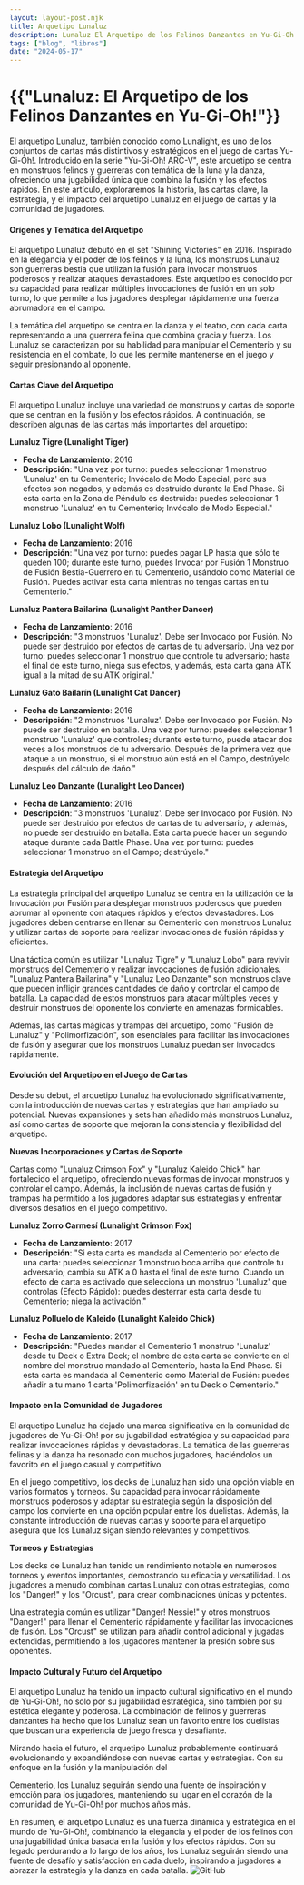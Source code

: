 ```yaml
---
layout: layout-post.njk
title: Arquetipo Lunaluz
description: Lunaluz El Arquetipo de los Felinos Danzantes en Yu-Gi-Oh!
tags: ["blog", "libros"]
date: "2024-05-17"
---
```


# {{"Lunaluz: El Arquetipo de los Felinos Danzantes en Yu-Gi-Oh!"}}

El arquetipo Lunaluz, también conocido como Lunalight, es uno de los conjuntos de cartas más distintivos y estratégicos en el juego de cartas Yu-Gi-Oh!. Introducido en la serie "Yu-Gi-Oh! ARC-V", este arquetipo se centra en monstruos felinos y guerreras con temática de la luna y la danza, ofreciendo una jugabilidad única que combina la fusión y los efectos rápidos. En este artículo, exploraremos la historia, las cartas clave, la estrategia, y el impacto del arquetipo Lunaluz en el juego de cartas y la comunidad de jugadores.

#### Orígenes y Temática del Arquetipo

El arquetipo Lunaluz debutó en el set "Shining Victories" en 2016. Inspirado en la elegancia y el poder de los felinos y la luna, los monstruos Lunaluz son guerreras bestia que utilizan la fusión para invocar monstruos poderosos y realizar ataques devastadores. Este arquetipo es conocido por su capacidad para realizar múltiples invocaciones de fusión en un solo turno, lo que permite a los jugadores desplegar rápidamente una fuerza abrumadora en el campo.

La temática del arquetipo se centra en la danza y el teatro, con cada carta representando a una guerrera felina que combina gracia y fuerza. Los Lunaluz se caracterizan por su habilidad para manipular el Cementerio y su resistencia en el combate, lo que les permite mantenerse en el juego y seguir presionando al oponente.

#### Cartas Clave del Arquetipo

El arquetipo Lunaluz incluye una variedad de monstruos y cartas de soporte que se centran en la fusión y los efectos rápidos. A continuación, se describen algunas de las cartas más importantes del arquetipo:

**Lunaluz Tigre (Lunalight Tiger)**
- **Fecha de Lanzamiento**: 2016
- **Descripción**: "Una vez por turno: puedes seleccionar 1 monstruo 'Lunaluz' en tu Cementerio; Invócalo de Modo Especial, pero sus efectos son negados, y además es destruido durante la End Phase. Si esta carta en la Zona de Péndulo es destruida: puedes seleccionar 1 monstruo 'Lunaluz' en tu Cementerio; Invócalo de Modo Especial."

**Lunaluz Lobo (Lunalight Wolf)**
- **Fecha de Lanzamiento**: 2016
- **Descripción**: "Una vez por turno: puedes pagar LP hasta que sólo te queden 100; durante este turno, puedes Invocar por Fusión 1 Monstruo de Fusión Bestia-Guerrero en tu Cementerio, usándolo como Material de Fusión. Puedes activar esta carta mientras no tengas cartas en tu Cementerio."

**Lunaluz Pantera Bailarina (Lunalight Panther Dancer)**
- **Fecha de Lanzamiento**: 2016
- **Descripción**: "3 monstruos 'Lunaluz'. Debe ser Invocado por Fusión. No puede ser destruido por efectos de cartas de tu adversario. Una vez por turno: puedes seleccionar 1 monstruo que controle tu adversario; hasta el final de este turno, niega sus efectos, y además, esta carta gana ATK igual a la mitad de su ATK original."

**Lunaluz Gato Bailarín (Lunalight Cat Dancer)**
- **Fecha de Lanzamiento**: 2016
- **Descripción**: "2 monstruos 'Lunaluz'. Debe ser Invocado por Fusión. No puede ser destruido en batalla. Una vez por turno: puedes seleccionar 1 monstruo 'Lunaluz' que controles; durante este turno, puede atacar dos veces a los monstruos de tu adversario. Después de la primera vez que ataque a un monstruo, si el monstruo aún está en el Campo, destrúyelo después del cálculo de daño."

**Lunaluz Leo Danzante (Lunalight Leo Dancer)**
- **Fecha de Lanzamiento**: 2016
- **Descripción**: "3 monstruos 'Lunaluz'. Debe ser Invocado por Fusión. No puede ser destruido por efectos de cartas de tu adversario, y además, no puede ser destruido en batalla. Esta carta puede hacer un segundo ataque durante cada Battle Phase. Una vez por turno: puedes seleccionar 1 monstruo en el Campo; destrúyelo."

#### Estrategia del Arquetipo

La estrategia principal del arquetipo Lunaluz se centra en la utilización de la Invocación por Fusión para desplegar monstruos poderosos que pueden abrumar al oponente con ataques rápidos y efectos devastadores. Los jugadores deben centrarse en llenar su Cementerio con monstruos Lunaluz y utilizar cartas de soporte para realizar invocaciones de fusión rápidas y eficientes.

Una táctica común es utilizar "Lunaluz Tigre" y "Lunaluz Lobo" para revivir monstruos del Cementerio y realizar invocaciones de fusión adicionales. "Lunaluz Pantera Bailarina" y "Lunaluz Leo Danzante" son monstruos clave que pueden infligir grandes cantidades de daño y controlar el campo de batalla. La capacidad de estos monstruos para atacar múltiples veces y destruir monstruos del oponente los convierte en amenazas formidables.

Además, las cartas mágicas y trampas del arquetipo, como "Fusión de Lunaluz" y "Polimorfización", son esenciales para facilitar las invocaciones de fusión y asegurar que los monstruos Lunaluz puedan ser invocados rápidamente.

#### Evolución del Arquetipo en el Juego de Cartas

Desde su debut, el arquetipo Lunaluz ha evolucionado significativamente, con la introducción de nuevas cartas y estrategias que han ampliado su potencial. Nuevas expansiones y sets han añadido más monstruos Lunaluz, así como cartas de soporte que mejoran la consistencia y flexibilidad del arquetipo.

**Nuevas Incorporaciones y Cartas de Soporte**

Cartas como "Lunaluz Crimson Fox" y "Lunaluz Kaleido Chick" han fortalecido el arquetipo, ofreciendo nuevas formas de invocar monstruos y controlar el campo. Además, la inclusión de nuevas cartas de fusión y trampas ha permitido a los jugadores adaptar sus estrategias y enfrentar diversos desafíos en el juego competitivo.

**Lunaluz Zorro Carmesí (Lunalight Crimson Fox)**
- **Fecha de Lanzamiento**: 2017
- **Descripción**: "Si esta carta es mandada al Cementerio por efecto de una carta: puedes seleccionar 1 monstruo boca arriba que controle tu adversario; cambia su ATK a 0 hasta el final de este turno. Cuando un efecto de carta es activado que selecciona un monstruo 'Lunaluz' que controlas (Efecto Rápido): puedes desterrar esta carta desde tu Cementerio; niega la activación."

**Lunaluz Polluelo de Kaleido (Lunalight Kaleido Chick)**
- **Fecha de Lanzamiento**: 2017
- **Descripción**: "Puedes mandar al Cementerio 1 monstruo 'Lunaluz' desde tu Deck o Extra Deck; el nombre de esta carta se convierte en el nombre del monstruo mandado al Cementerio, hasta la End Phase. Si esta carta es mandada al Cementerio como Material de Fusión: puedes añadir a tu mano 1 carta 'Polimorfización' en tu Deck o Cementerio."

#### Impacto en la Comunidad de Jugadores

El arquetipo Lunaluz ha dejado una marca significativa en la comunidad de jugadores de Yu-Gi-Oh! por su jugabilidad estratégica y su capacidad para realizar invocaciones rápidas y devastadoras. La temática de las guerreras felinas y la danza ha resonado con muchos jugadores, haciéndolos un favorito en el juego casual y competitivo.

En el juego competitivo, los decks de Lunaluz han sido una opción viable en varios formatos y torneos. Su capacidad para invocar rápidamente monstruos poderosos y adaptar su estrategia según la disposición del campo los convierte en una opción popular entre los duelistas. Además, la constante introducción de nuevas cartas y soporte para el arquetipo asegura que los Lunaluz sigan siendo relevantes y competitivos.

**Torneos y Estrategias**

Los decks de Lunaluz han tenido un rendimiento notable en numerosos torneos y eventos importantes, demostrando su eficacia y versatilidad. Los jugadores a menudo combinan cartas Lunaluz con otras estrategias, como los "Danger!" y los "Orcust", para crear combinaciones únicas y potentes.

Una estrategia común es utilizar "Danger! Nessie!" y otros monstruos "Danger!" para llenar el Cementerio rápidamente y facilitar las invocaciones de fusión. Los "Orcust" se utilizan para añadir control adicional y jugadas extendidas, permitiendo a los jugadores mantener la presión sobre sus oponentes.

#### Impacto Cultural y Futuro del Arquetipo

El arquetipo Lunaluz ha tenido un impacto cultural significativo en el mundo de Yu-Gi-Oh!, no solo por su jugabilidad estratégica, sino también por su estética elegante y poderosa. La combinación de felinos y guerreras danzantes ha hecho que los Lunaluz sean un favorito entre los duelistas que buscan una experiencia de juego fresca y desafiante.

Mirando hacia el futuro, el arquetipo Lunaluz probablemente continuará evolucionando y expandiéndose con nuevas cartas y estrategias. Con su enfoque en la fusión y la manipulación del

 Cementerio, los Lunaluz seguirán siendo una fuente de inspiración y emoción para los jugadores, manteniendo su lugar en el corazón de la comunidad de Yu-Gi-Oh! por muchos años más.

En resumen, el arquetipo Lunaluz es una fuerza dinámica y estratégica en el mundo de Yu-Gi-Oh!, combinando la elegancia y el poder de los felinos con una jugabilidad única basada en la fusión y los efectos rápidos. Con su legado perdurando a lo largo de los años, los Lunaluz seguirán siendo una fuente de desafío y satisfacción en cada duelo, inspirando a jugadores a abrazar la estrategia y la danza en cada batalla.
![GitHub](/img/yugioh_logo.png)
